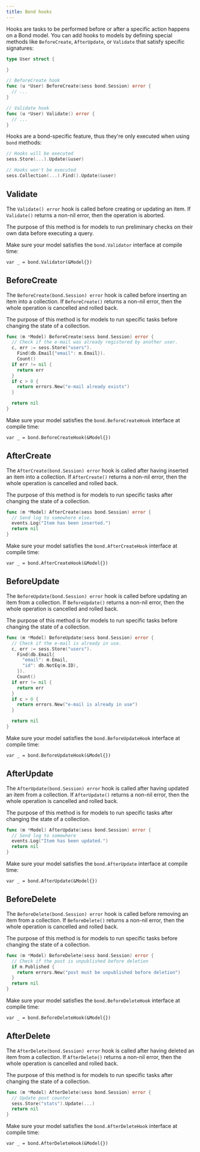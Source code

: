 ```yaml
---
title: Bond hooks
---
```


Hooks are tasks to be performed before or after a specific action happens on a
Bond model. You can add hooks to models by defining special methods like
`BeforeCreate`, `AfterUpdate`, or `Validate` that satisfy specific signatures:

```go
type User struct {

}

// BeforeCreate hook
func (u *User) BeforeCreate(sess bond.Session) error {
  // ...
}

// Validate hook
func (u *User) Validate() error {
  // ...
}
```

Hooks are a bond-specific feature, thus they're only executed when using `bond`
methods:

```go
// Hooks will be executed
sess.Store(...).Update(&user)

// Hooks won't be executed
sess.Collection(...).Find().Update(&user)
```

## Validate

The `Validate() error` hook is called before creating or updating an item. If
`Validate()` returns a non-nil error, then the operation is aborted.

The purpose of this method is for models to run preliminary checks on their own
data before executing a query.

Make sure your model satisfies the `bond.Validator` interface at compile time:

```
var _ = bond.Validator(&Model{})
```

## BeforeCreate

The `BeforeCreate(bond.Session) error` hook is called before inserting an item
into a collection. If `BeforeCreate()` returns a non-nil error, then the whole
operation is cancelled and rolled back.

The purpose of this method is for models to run specific tasks before changing
the state of a collection.

```go
func (m *Model) BeforeCreate(sess bond.Session) error {
  // Check if the e-mail was already registered by another user.
  c, err := sess.Store("users").
    Find(db.Email{"email": m.Email}).
    Count()
  if err != nil {
    return err
  }
  if c > 0 {
    return errors.New("e-mail already exists")
  }

  return nil
}
```

Make sure your model satisfies the `bond.BeforeCreateHook` interface at compile
time:

```
var _ = bond.BeforeCreateHook(&Model{})
```

## AfterCreate

The `AfterCreate(bond.Session) error` hook is called after having inserted an
item into a collection. If `AfterCreate()` returns a non-nil error, then the
whole operation is cancelled and rolled back.

The purpose of this method is for models to run specific tasks after changing
the state of a collection.

```go
func (m *Model) AfterCreate(sess bond.Session) error {
  // Send log to somewhere else.
  events.Log("Item has been inserted.")
  return nil
}
```

Make sure your model satisfies the `bond.AfterCreateHook` interface at compile
time:

```
var _ = bond.AfterCreateHook(&Model{})
```

## BeforeUpdate

The `BeforeUpdate(bond.Session) error` hook is called before updating an item
from a collection. If `BeforeUpdate()` returns a non-nil error, then the whole
operation is cancelled and rolled back.

The purpose of this method is for models to run specific tasks before changing
the state of a collection.

```go
func (m *Model) BeforeUpdate(sess bond.Session) error {
  // Check if the e-mail is already in use.
  c, err := sess.Store("users").
    Find(db.Email{
      "email": m.Email,
      "id": db.NotEq(m.ID),
    }).
    Count()
  if err != nil {
    return err
  }
  if c > 0 {
    return errors.New("e-mail is already in use")
  }

  return nil
}
```

Make sure your model satisfies the `bond.BeforeUpdateHook` interface at compile
time:

```
var _ = bond.BeforeUpdateHook(&Model{})
```

## AfterUpdate

The `AfterUpdate(bond.Session) error` hook is called after having updated an
item from a collection. If `AfterUpdate()` returns a non-nil error, then the
whole operation is cancelled and rolled back.

The purpose of this method is for models to run specific tasks after changing
the state of a collection.

```go
func (m *Model) AfterUpdate(sess bond.Session) error {
  // Send log to somewhere
  events.Log("Item has been updated.")
  return nil
}
```

Make sure your model satisfies the `bond.AfterUpdate` interface at compile time:

```
var _ = bond.AfterUpdate(&Model{})
```

## BeforeDelete

The `BeforeDelete(bond.Session) error` hook is called before removing an item
from a collection. If `BeforeDelete()` returns a non-nil error, then the whole
operation is cancelled and rolled back.

The purpose of this method is for models to run specific tasks before changing
the state of a collection.

```go
func (m *Model) BeforeDelete(sess bond.Session) error {
  // Check if the post is unpublished before deletion
  if m.Published {
    return errors.New("post must be unpublished before deletion")
  }
  return nil
}
```

Make sure your model satisfies the `bond.BeforeDeleteHook` interface at compile time:

```
var _ = bond.BeforeDeleteHook(&Model{})
```

## AfterDelete

The `AfterDelete(bond.Session) error` hook is called after having deleted an
item from a collection. If `AfterDelete()` returns a non-nil error, then the
whole operation is cancelled and rolled back.

The purpose of this method is for models to run specific tasks after changing
the state of a collection.

```go
func (m *Model) AfterDelete(sess bond.Session) error {
  // Update post counter
  sess.Store("stats").Update(...)
  return nil
}
```

Make sure your model satisfies the `bond.AfterDeleteHook` interface at compile time:

```
var _ = bond.AfterDeleteHook(&Model{})
```
